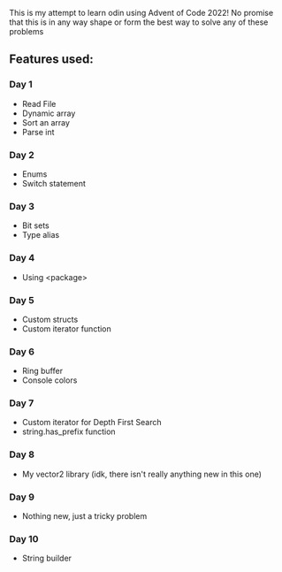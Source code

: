 This is my attempt to learn odin using Advent of Code 2022! No promise that this is in any way shape or form the best way to solve any of these problems

## Features used:

### Day 1
- Read File
- Dynamic array
- Sort an array
- Parse int

### Day 2
- Enums
- Switch statement

### Day 3
- Bit sets
- Type alias

### Day 4
- Using \<package\>

### Day 5
- Custom structs
- Custom iterator function

### Day 6
- Ring buffer
- Console colors

### Day 7
- Custom iterator for Depth First Search
- string.has_prefix function

### Day 8
- My vector2 library (idk, there isn't really anything new in this one)

### Day 9
- Nothing new, just a tricky problem

### Day 10
- String builder